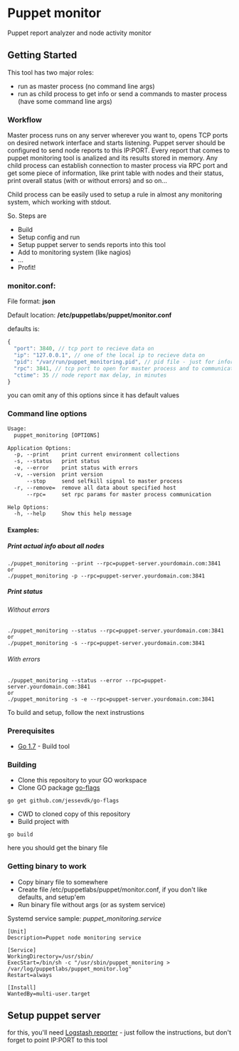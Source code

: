 # Puppet monitor
Puppet report analyzer and node activity monitor

## Getting Started

This tool has two major roles:
* run as master process (no command line args)
* run as child process to get info or send a commands to master process (have some command line args)

### Workflow

Master process runs on any server wherever you want to, opens TCP ports on desired network interface and starts listening.
Puppet server should be configured to send node reports to this IP:PORT. Every report that comes to puppet monitoring
tool is analized and its results stored in memory. Any child process can establish connection to master process via RPC port
and get some piece of information, like print table with nodes and their status, print overall status (with or without errors) and so on...

Child process can be easily used to setup a rule in almost any monitoring system, which working with stdout.

So. Steps are

* Build
* Setup config and run
* Setup puppet server to sends reports into this tool
* Add to monitoring system (like nagios)
* ...
* Profit!

### monitor.conf:

File format: **json**

Default location: **/etc/puppetlabs/puppet/monitor.conf**

defaults is:
```javascript
{
  "port": 3840, // tcp port to recieve data on
  "ip": "127.0.0.1", // one of the local ip to recieve data on
  "pid": "/var/run/puppet_monitoring.pid", // pid file - just for information
  "rpc": 3841, // tcp port to open for master process and to communicate from child process
  "ctime": 35 // node report max delay, in minutes
}
```
you can omit any of this options since it has default values

### Command line options

```tex
Usage:
  puppet_monitoring [OPTIONS]

Application Options:
  -p, --print    print current environment collections
  -s, --status   print status
  -e, --error    print status with errors
  -v, --version  print version
      --stop     send selfkill signal to master process
  -r, --remove=  remove all data about specified host
      --rpc=     set rpc params for master process communication

Help Options:
  -h, --help     Show this help message
```

#### Examples:

##### Print actual info about all nodes
```
./puppet_monitoring --print --rpc=puppet-server.yourdomain.com:3841
or
./puppet_monitoring -p --rpc=puppet-server.yourdomain.com:3841
```

##### Print status
###### Without errors
```
./puppet_monitoring --status --rpc=puppet-server.yourdomain.com:3841
or
./puppet_monitoring -s --rpc=puppet-server.yourdomain.com:3841
```
###### With errors
```
./puppet_monitoring --status --error --rpc=puppet-server.yourdomain.com:3841
or
./puppet_monitoring -s -e --rpc=puppet-server.yourdomain.com:3841
```

To build and setup, follow the next instrustions

### Prerequisites
* [Go 1.7](https://golang.org/) - Build tool

### Building

* Clone this repository to your GO workspace
* Clone GO package [go-flags](https://godoc.org/github.com/jessevdk/go-flags)
```
go get github.com/jessevdk/go-flags
```
* CWD to cloned copy of this repository
* Build project with
```
go build
```
here you should get the binary file

### Getting binary to work

* Copy binary file to somewhere
* Create file /etc/puppetlabs/puppet/monitor.conf, if you don't like defaults, and setup'em
* Run binary file without args (or as system service)

Systemd service sample: *puppet_monitoring.service*
```
[Unit]
Description=Puppet node monitoring service

[Service]
WorkingDirectory=/usr/sbin/
ExecStart=/bin/sh -c "/usr/sbin/puppet_monitoring > /var/log/puppetlabs/puppet_monitor.log"
Restart=always

[Install]
WantedBy=multi-user.target
```

## Setup puppet server

for this, you'll need
[Logstash reporter](https://github.com/elastic/puppet-logstash-reporter) - just follow the instructions, but don't forget to point IP:PORT to this tool

